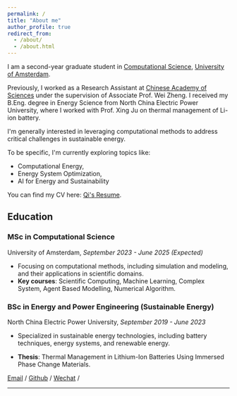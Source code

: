 ```yaml
---
permalink: /
title: "About me"
author_profile: true
redirect_from: 
  - /about/
  - /about.html
---
```

I am a second-year graduate student in [Computational Science](https://www.uva.nl/shared-content/programmas/en/masters/computational-science/computational-science.html), [University of Amsterdam](https://www.uva.nl/). 

Previously, I worked as a Research Assistant at [Chinese Academy of Sciences](https://www.cas.cn/) under the supervision of Associate Prof. Wei Zheng. I received my B.Eng. degree in Energy Science from North China Electric Power University, where I worked with Prof. Xing Ju on thermal management of Li-ion battery.

I'm generally interested in leveraging computational methods to address critical challenges in sustainable energy. 
<!-- I completed my undergraduate degree in Energy and Power Engineering (Energy Storage Track), at [North China Electric Power University](https://www.ncepu.edu.cn/). -->

To be specific, I'm currently exploring topics like:
- Computational Energy, 
- Energy System Optimization, 
- AI for Energy and Sustainability

You can find my CV here: [Qi's Resume](assets/Qi_resume.pdf).


## Education

### MSc in Computational Science
University of Amsterdam, *September 2023 - June 2025 (Expected)*

- Focusing on computational methods, including simulation and modeling, and their applications in scientific domains.
- **Key courses**: Scientific Computing, Machine Learning, Complex System, Agent Based Modelling, Numerical Algorithm.
<!-- - Thesis topic: [Your thesis topic or area of focus, if decided] -->


### BSc in Energy and Power Engineering (Sustainable Energy)
North China Electric Power University, *September 2019 - June 2023*

- Specialized in sustainable energy technologies, including battery techniques, energy systems, and renewable energy.

- **Thesis**: Thermal Management in Lithium-Ion Batteries Using Immersed Phase Change Materials.
  
<!-- - Key Course: Energy Systems, Fluid Mechanics, Power System and Energy Storage -->


[Email](mailto:qi.zhang4@student.uva.nl) / [Github](https://github.com/archiezq) / [Wechat](images/wechat.jpg) /



---
<!-- **关于我**

我目前就读于阿姆斯特丹大学，是计算科学（Computational Science）专业的一名研一学生。我的研究兴趣包括计算能源、可持续能源和储能技术，同时也对计算金融很感兴趣。

**教育背景**

2023.09 - 2025.06: 计算科学，阿姆斯特丹大学，硕士 

2019.09 - 2023.06: 能源与动力工程(储能方向)，华北电力大学，本科


个人简历: [Qi's Curriculum Vitae](assets/Qi_CV.pdf).

[邮箱](mailto:qizhangedu@gmail.com) / [Github](https://github.com/archiezq) / [微信](images/wechat.jpg) / -->
